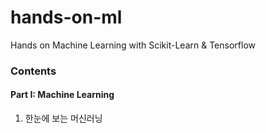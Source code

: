 # hands-on-ml
Hands on Machine Learning with Scikit-Learn &amp; Tensorflow

### Contents

#### Part I: Machine Learning

1. 한눈에 보는 머신러닝
